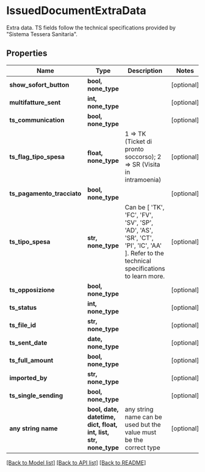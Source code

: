 # IssuedDocumentExtraData

Extra data. TS fields follow the technical specifications provided by \"Sistema Tessera Sanitaria\".

## Properties
Name | Type | Description | Notes
------------ | ------------- | ------------- | -------------
**show_sofort_button** | **bool, none_type** |  | [optional] 
**multifatture_sent** | **int, none_type** |  | [optional] 
**ts_communication** | **bool, none_type** |  | [optional] 
**ts_flag_tipo_spesa** | **float, none_type** | 1 &#x3D;&gt; TK (Ticket di pronto soccorso); 2 &#x3D;&gt; SR (Visita in intramoenia) | [optional] 
**ts_pagamento_tracciato** | **bool, none_type** |  | [optional] 
**ts_tipo_spesa** | **str, none_type** | Can be [ &#39;TK&#39;, &#39;FC&#39;, &#39;FV&#39;, &#39;SV&#39;, &#39;SP&#39;, &#39;AD&#39;, &#39;AS&#39;, &#39;SR&#39;, &#39;CT&#39;, &#39;PI&#39;, &#39;IC&#39;, &#39;AA&#39; ]. Refer to the technical specifications to learn more. | [optional] 
**ts_opposizione** | **bool, none_type** |  | [optional] 
**ts_status** | **int, none_type** |  | [optional] 
**ts_file_id** | **str, none_type** |  | [optional] 
**ts_sent_date** | **date, none_type** |  | [optional] 
**ts_full_amount** | **bool, none_type** |  | [optional] 
**imported_by** | **str, none_type** |  | [optional] 
**ts_single_sending** | **bool, none_type** |  | [optional] 
**any string name** | **bool, date, datetime, dict, float, int, list, str, none_type** | any string name can be used but the value must be the correct type | [optional]

[[Back to Model list]](../README.md#documentation-for-models) [[Back to API list]](../README.md#documentation-for-api-endpoints) [[Back to README]](../README.md)


